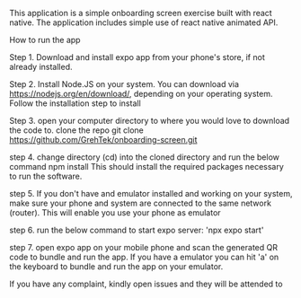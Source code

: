 This application is a simple onboarding screen exercise built with react native. The application includes simple use of react native animated API.

How to run the app

Step 1.
Download and install expo app from your phone's store, if not already installed.

Step 2.
Install Node.JS on your system. You can download via https://nodejs.org/en/download/, depending on your operating system. Follow the installation  step to install

Step 3.
open your computer directory to where you would love to download the code to. clone the repo
git clone https://github.com/GrehTek/onboarding-screen.git

step 4.
change directory (cd) into the cloned directory and run the below command
npm install
This should install the required packages necessary to run the software.

step 5.
If you don't have and emulator installed and working on your system, make sure your phone and system are connected to the same network (router). This will enable you use your phone as emulator

step 6.
run the below command to start expo server:
'npx expo start'

step 7.
open expo app on your mobile phone and scan the generated QR code to bundle and run the app. If you have a emulator you can hit 'a' on the keyboard to bundle and run the app on your emulator.

If you have any complaint, kindly open issues and they will be attended to

